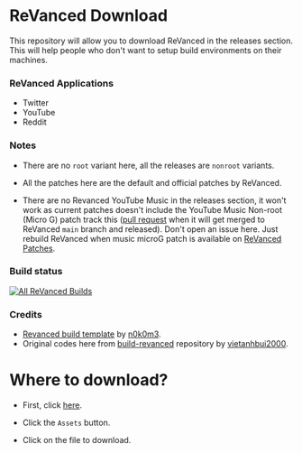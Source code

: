 # ReVanced Download
This repository will allow you to download ReVanced in the releases section. This will help people who don't want to setup build environments on their machines.

### ReVanced Applications
- Twitter
- YouTube
- Reddit

### Notes
- There are no `root` variant here, all the releases are `nonroot` variants.

- All the patches here are the default and official patches by ReVanced.

- There are no Revanced YouTube Music in the releases section, it won't work as current patches doesn't include the YouTube Music Non-root (Micro G) patch track this ([pull request](https://github.com/revanced/revanced-patches/pull/22) when it will get merged to ReVanced `main` branch and released). Don't open an issue here. Just rebuild ReVanced when music microG patch is available on [ReVanced Patches](https://github.com/revanced/revanced-patches/releases).
### Build status
[![All ReVanced Builds](https://github.com/ultimatinium/yt/actions/workflows/Build-All.yml/badge.svg)](https://github.com/ultimatinium/yt/actions/workflows/Build-All.yml)

### Credits
- [Revanced build template](https://github.com/n0k0m3/revanced-build-template) by [n0k0m3](https://github.com/n0k0m3).
- Original codes here from [build-revanced](https://github.com/vietanhbui2000/build-revanced) repository by [vietanhbui2000](https://github.com/vietanhbui2000).

# Where to download?
- First, click [here](https://github.com/Ultimatinium/yt/releases).

- Click the `Assets` button.

- Click on the file to download.
